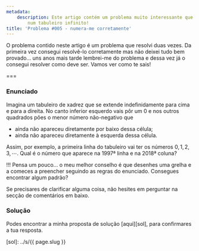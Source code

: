 ```yaml
---
metadata:
    description: Este artigo contém um problema muito interessante que se desenrola
        num tabuleiro infinito!
title: 'Problema #005 - numera-me corretamente'
---
```


O problema contido neste artigo é um problema que resolvi duas vezes. Da primeira vez consegui resolvê-lo corretamente mas não deixei tudo bem provado... uns anos mais tarde lembrei-me do problema e dessa vez já o consegui resolver como deve ser. Vamos ver como te sais!

===

### Enunciado

Imagina um tabuleiro de xadrez que se extende indefinidamente para cima e para a direita. No canto inferior esquerdo vais pôr um $0$ e nos outros quadrados pões o menor número não-negativo que

 - ainda não apareceu diretamente por baixo dessa célula;
 - ainda não apareceu diretamente à esquerda dessa célula.

Assim, por exemplo, a primeira linha do tabuleiro vai ter os números $0, 1, 2, 3, \cdots$. Qual é o número que aparece na $1997$&ordf; linha e na $2018$&ordf; coluna?

!!! Pensa um pouco... o meu melhor conselho é que desenhes uma grelha e a comeces a preencher seguindo as regras do enunciado. Consegues encontrar algum padrão?

Se precisares de clarificar alguma coisa, não hesites em perguntar na secção de comentários em baixo.

### Solução

Podes encontrar a minha proposta de solução [aqui][sol], para confirmares a tua resposta.

[sol]: ../s/{{ page.slug }}
